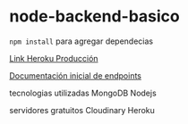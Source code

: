 # node-backend-basico
```npm install``` para agregar dependecias

[Link Heroku Producción](https://cafenode-js.herokuapp.com/#)

[Documentación inicial de endpoints](https://documenter.getpostman.com/view/5656645/TzXzCwiA)




tecnologias utilizadas
MongoDB
Nodejs

servidores gratuitos
Cloudinary
Heroku